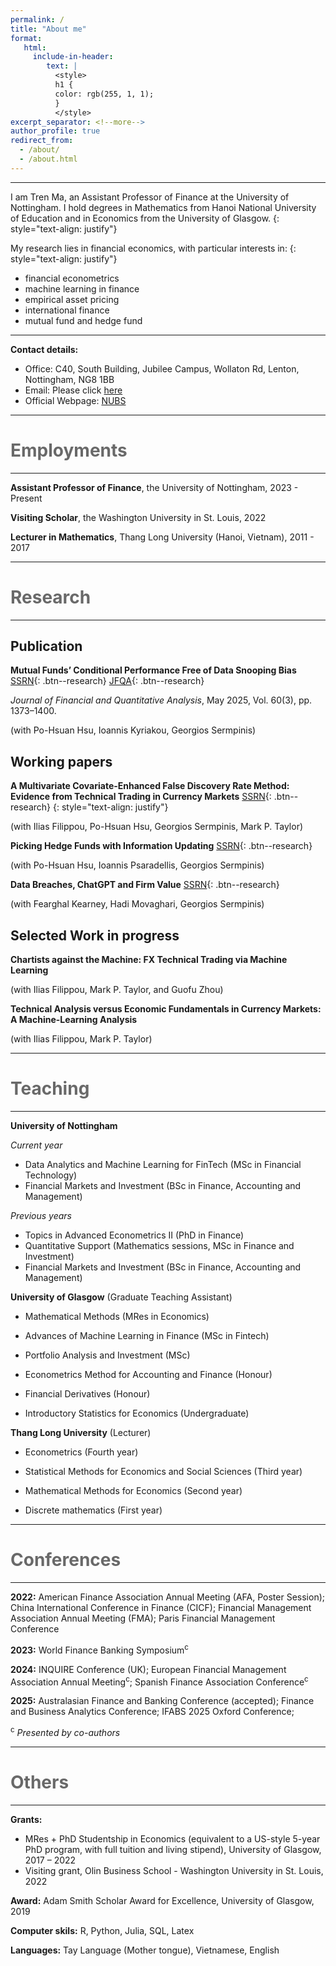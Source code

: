 ```yaml
---
permalink: /
title: "About me"
format: 
   html:
     include-in-header: 
        text: |
          <style>
          h1 {
          color: rgb(255, 1, 1);
          }
          </style>
excerpt_separator: <!--more-->
author_profile: true
redirect_from: 
  - /about/
  - /about.html
---
```


---

I am Tren Ma, an Assistant Professor of Finance at the University of Nottingham. I hold degrees in Mathematics from Hanoi National University of Education and in Economics from the University of Glasgow.
{: style="text-align: justify"}

My research lies in financial economics, with particular interests in:
{: style="text-align: justify"}
* financial econometrics
* machine learning in finance
* empirical asset pricing
* international finance
* mutual fund and hedge fund

---

**Contact details:**

* Office: C40, South Building, Jubilee Campus, Wollaton Rd, Lenton, Nottingham, NG8 1BB
* Email: Please click [here](mailto:Tren.Ma@nottingham.ac.uk)
* Official Webpage: [NUBS](https://www.nottingham.ac.uk/business/people/liztm.phtml)

---

<span style="color:dimgray"> Employments </span> 
======
---
**Assistant Professor of Finance**, the University of Nottingham, 2023 - Present

**Visiting Scholar**, the Washington University in St. Louis, 2022

**Lecturer in Mathematics**, Thang Long University (Hanoi, Vietnam), 2011 - 2017

---

<span style="color:dimgray"> Research </span> 
======
---

**Publication**
---

**Mutual Funds’ Conditional Performance Free of Data Snooping Bias** [SSRN](https://papers.ssrn.com/sol3/papers.cfm?abstract_id=3737456){: .btn--research} [JFQA](https://www.cambridge.org/core/journals/journal-of-financial-and-quantitative-analysis/article/abs/mutual-funds-conditional-performance-free-of-data-snooping-bias/2B3C1D03EF5A90FC2E021D7EB544569A){: .btn--research}

*Journal of Financial and Quantitative Analysis*, May 2025, Vol. 60(3), pp. 1373–1400.

(with Po-Hsuan Hsu, Ioannis Kyriakou, Georgios Sermpinis)


**Working papers**
---

**A Multivariate Covariate-Enhanced False Discovery Rate Method: Evidence from Technical Trading in Currency Markets** [SSRN](https://papers.ssrn.com/sol3/papers.cfm?abstract_id=4716505){: .btn--research}
{: style="text-align: justify"}

(with Ilias Filippou, Po-Hsuan Hsu, Georgios Sermpinis, Mark P. Taylor)


**Picking Hedge Funds with Information Updating** [SSRN](https://papers.ssrn.com/sol3/papers.cfm?abstract_id=5423519){: .btn--research} 

(with Po-Hsuan Hsu, Ioannis Psaradellis, Georgios Sermpinis)


**Data Breaches, ChatGPT and Firm Value** [SSRN](https://papers.ssrn.com/sol3/papers.cfm?abstract_id=5068625){: .btn--research}


(with Fearghal Kearney, Hadi Movaghari, Georgios Sermpinis)


**Selected Work in progress**
---

**Chartists against the Machine: FX Technical Trading via Machine Learning**

(with Ilias Filippou, Mark P. Taylor, and Guofu Zhou)


**Technical Analysis versus Economic Fundamentals in Currency Markets: A Machine-Learning Analysis**

(with Ilias Filippou, Mark P. Taylor)


---

<span style="color:dimgray"> Teaching </span> 
=====
---

**University of Nottingham** 

*Current year*
   * Data Analytics and Machine Learning for FinTech (MSc in Financial Technology)
   * Financial Markets and Investment (BSc in Finance, Accounting and Management)
     
*Previous years*
   * Topics in Advanced Econometrics II (PhD in Finance)
   * Quantitative Support (Mathematics sessions, MSc in Finance and Investment)
   * Financial Markets and Investment (BSc in Finance, Accounting and Management)
   

**University of Glasgow** (Graduate Teaching Assistant)

  * Mathematical Methods (MRes in Economics)

  * Advances of Machine Learning in Finance (MSc in Fintech)

  * Portfolio Analysis and Investment (MSc)

  * Econometrics Method for Accounting and Finance (Honour)

  * Financial Derivatives (Honour)

  * Introductory Statistics for Economics (Undergraduate)
  
**Thang Long University** (Lecturer)

  *   Econometrics (Fourth year)

  *   Statistical Methods for Economics and Social Sciences (Third year)

  *   Mathematical Methods for Economics (Second year)

  *   Discrete mathematics (First year)

---

<span style="color:dimgray"> Conferences </span> 
=====
---
**2022:**  American Finance Association Annual Meeting (AFA, Poster Session);  China International Conference in Finance (CICF); Financial Management Association Annual Meeting (FMA); Paris Financial Management Conference

**2023:** World Finance Banking Symposium<sup>c</sup>

**2024:** INQUIRE Conference (UK); European Financial Management Association Annual Meeting<sup>c</sup>; Spanish Finance Association Conference<sup>c</sup>

**2025:** Australasian Finance and Banking Conference (accepted); Finance and Business Analytics Conference; IFABS 2025 Oxford Conference;

<sup>c</sup> *Presented by co-authors*

---

<span style="color:dimgray"> Others </span> 
=====
---

**Grants:**
  * MRes + PhD Studentship in Economics (equivalent to a US-style 5-year PhD program, with full tuition and living stipend), University of Glasgow, 2017 – 2022
  * Visiting grant, Olin Business School - Washington University in St. Louis, 2022
    
**Award:** Adam Smith Scholar Award for Excellence, University of Glasgow, 2019

**Computer skils:** R, Python, Julia, SQL, Latex

**Languages:** Tay Language (Mother tongue), Vietnamese, English
